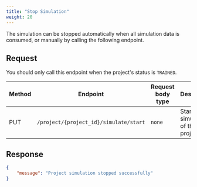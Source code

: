 ```yaml
---
title: "Stop Simulation"
weight: 20
---
```


The simulation can be stopped automatically when all simulation data is consumed, or manually by calling the following endpoint.

## Request

You should only call this endpoint when the project's status is `TRAINED`.

| Method | Endpoint | Request body type | Description |
| ------ | -------- | ----------------- | ----------- |
| PUT | `/project/{project_id}/simulate/start` | `none` | Start the simulation of the project |

## Response

```json
{
    "message": "Project simulation stopped successfully"
}
```
